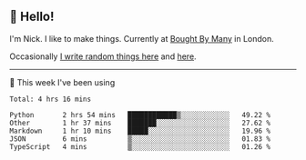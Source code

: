 ## 👋 Hello! 

I'm Nick. I like to make things. Currently at [Bought By Many](https://boughtbymany.com) in London.

Occasionally [I write random things here](https://nicksnell.com) and [here](https://twitter.com/nicksnell).

-------

🚀 This week I've been using

<!--START_SECTION:waka-->
```text
Total: 4 hrs 16 mins

Python       2 hrs 54 mins   ████████████▒░░░░░░░░░░░░   49.22 % 
Other        1 hr 37 mins    ███████░░░░░░░░░░░░░░░░░░   27.62 % 
Markdown     1 hr 10 mins    █████░░░░░░░░░░░░░░░░░░░░   19.96 % 
JSON         6 mins          ▒░░░░░░░░░░░░░░░░░░░░░░░░   01.83 % 
TypeScript   4 mins          ▒░░░░░░░░░░░░░░░░░░░░░░░░   01.26 % 
```
<!--END_SECTION:waka-->

